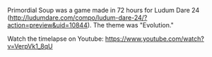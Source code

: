 Primordial Soup was a game made in 72 hours for Ludum Dare 24 (http://ludumdare.com/compo/ludum-dare-24/?action=preview&uid=10844). The theme was "Evolution."

Watch the timelapse on Youtube: https://www.youtube.com/watch?v=VerpVk1_8qU